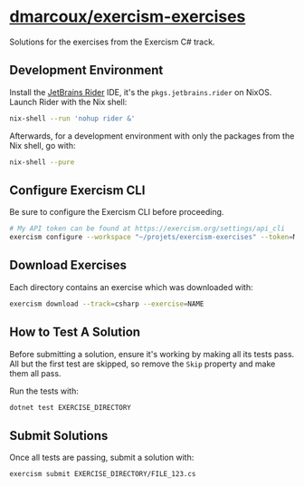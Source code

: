 # <a href="https://github.com/dmarcoux/exercism-exercises">dmarcoux/exercism-exercises</a>

Solutions for the exercises from the Exercism C# track.

## Development Environment

Install the [JetBrains Rider](https://www.jetbrains.com/rider/) IDE, it's the
`pkgs.jetbrains.rider` on NixOS. Launch Rider with the Nix shell:

```bash
nix-shell --run 'nohup rider &'
```

Afterwards, for a development environment with only the packages from the Nix
shell, go with:

```bash
nix-shell --pure
```

## Configure Exercism CLI

Be sure to configure the Exercism CLI before proceeding.

```bash
# My API token can be found at https://exercism.org/settings/api_cli
exercism configure --workspace "~/projets/exercism-exercises" --token=MY_API_TOKEN
```

## Download Exercises

Each directory contains an exercise which was downloaded with:

```bash
exercism download --track=csharp --exercise=NAME
```

## How to Test A Solution

Before submitting a solution, ensure it's working by making all its tests pass.
All but the first test are skipped, so remove the `Skip` property and make them
all pass.

Run the tests with:

```bash
dotnet test EXERCISE_DIRECTORY
```

## Submit Solutions

Once all tests are passing, submit a solution with:

```bash
exercism submit EXERCISE_DIRECTORY/FILE_123.cs
```

